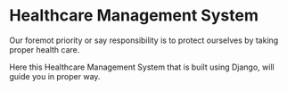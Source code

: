 # Healthcare Management System

Our foremot priority or say responsibility is to protect ourselves by taking proper health care.

Here this Healthcare Management System that is built using Django, will guide you in proper way.
